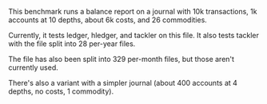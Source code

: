 This benchmark runs a balance report on a journal with
10k transactions, 1k accounts at 10 depths, about 6k costs, and 26 commodities.

Currently, it tests ledger, hledger, and tackler on this file.
It also tests tackler with the file split into 28 per-year files.

The file has also been split into 329 per-month files, but those aren't currently used.

There's also a variant with a simpler journal
(about 400 accounts at 4 depths, no costs, 1 commodity).
